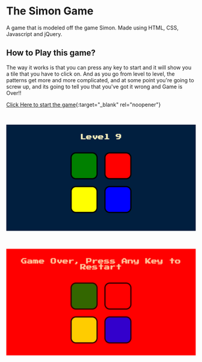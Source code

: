 # The Simon Game

A game that is modeled off the game Simon. Made using HTML, CSS, Javascript and jQuery.

## How to Play this game?

The way it works is that you can press any key to start and it will show you a tile that you have to click on. And as you go from level to level, the patterns get more and more complicated, and at some point you're going to screw up, and its going to tell you that you've got it wrong and Game is Over!!

[Click Here to start the game](https://tomsaju2001.github.io/theSimonGame/){:target="_blank" rel="noopener"}

<br>


![Screenshot 1](readmeImages/Screenshot1.png)

<br>

![Screenshot 2](readmeImages/Screenshot2.png)
